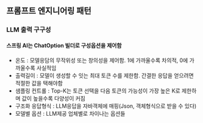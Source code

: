 ## 프롬프트 엔지니어링 패턴
### LLM 출력 구구성
#### 스프링 AI는 ChatOption 빌더로 구성옵션을 제어함
- 온도 : 모델응담의 무작위성 또는 창의성을 제어함. 1에 가까울수록 차의적, 0에 가까울수록 사실적임 
- 출력길이 : 모델이 생성할 수 잇는 최대 토큰 수를 제한함. 간결한 응답을 얻으려면 적절한 값을 택해야함
- 샘플링 컨트롤 : Top-K는 토큰 선택을 다음 토큰의 가능성이 가장 높은 K로 제한하며 값이 높을수록 다양성이 커짐
- 구조화 응답형식 : LLM응답을 자바객체에 매핑(Json, 객체형식으로 받을 수 있다)
- 모델별 옵션 : LLM제공 업체별로 차이나는 옵션들
